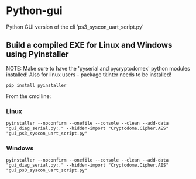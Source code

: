 # Python-gui
Python GUI version of the cli 'ps3_syscon_uart_script.py'

## Build a compiled EXE for Linux and Windows using Pyinstaller

NOTE: Make sure to have the 'pyserial and pycryptodomex' python modules installed!
Also for linux users - package tkinter needs to be installed!

`pip install pyinstaller`

From the cmd line:

### Linux

`pyinstaller --noconfirm --onefile --console --clean --add-data "gui_diag_serial.py:." --hidden-import "Cryptodome.Cipher.AES"  "gui_ps3_syscon_uart_script.py"`

### Windows

`pyinstaller --noconfirm --onefile --console --clean --add-data "gui_diag_serial.py;." --hidden-import "Cryptodome.Cipher.AES"  "gui_ps3_syscon_uart_script.py"`